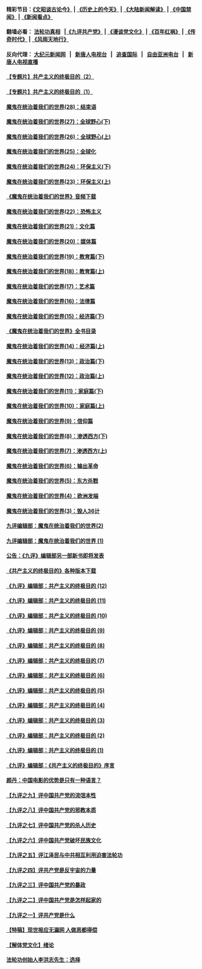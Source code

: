 #### 精彩节目：[《文昭谈古论今》](http://155.138.205.71/wenzhao) | [《历史上的今天》](http://155.138.205.71/today-in-history) | [《大陆新闻解读》](http://155.138.205.71/ntdtv-comedy) | [《中国禁闻》](http://155.138.205.71/ntdtv-news) | [《新闻看点》](http://155.138.205.71/news-insight) 

 #### 翻墙必看： [法轮功真相](http://155.138.205.71:10000/videos/truth.html) &nbsp;&nbsp;|[《九评共产党》](http://155.138.205.71:10000/videos/jiuping) | [《漫谈党文化》](http://155.138.205.71:10000/videos/mtdwh) | [《百年红祸》](http://155.138.205.71:10000/videos/bnhh) | [《传奇时代》](http://155.138.205.71:10000/videos/legend) | [《风雨天地行》](http://155.138.205.71:10000/videos/fytdx) 

 #### 反向代理： [大纪元新闻网](http://155.138.205.71:10080/) &nbsp;&nbsp;|&nbsp;&nbsp; [新唐人电视台](http://155.138.205.71:8000/) &nbsp;&nbsp;|&nbsp;&nbsp; [追查国际](http://155.138.205.71:10010/) &nbsp;&nbsp;|&nbsp;&nbsp; [自由亚洲电台](http://155.138.205.71:9800/) &nbsp;&nbsp;|&nbsp;&nbsp; [新唐人电视直播](http://155.138.205.71/) 

#### [【专题片】共产主义的终极目的（2）](../pages/nsc422/n11061941.md?t=02260637) 

#### [【专题片】共产主义的终极目的（1）](../pages/nsc422/n11047728.md?t=02260637) 

#### [魔鬼在统治着我们的世界(28)：结束语](../pages/nsc422/n10936246.md?t=02260637) 

#### [魔鬼在统治着我们的世界(27)：全球野心(下)](../pages/nsc422/n10928319.md?t=02260637) 

#### [魔鬼在统治着我们的世界(26)：全球野心(上)](../pages/nsc422/n10900318.md?t=02260637) 

#### [魔鬼在统治着我们的世界(25)：全球化](../pages/nsc422/n10788205.md?t=02260637) 

#### [魔鬼在统治着我们的世界(24)：环保主义(下)](../pages/nsc422/n10695307.md?t=02260637) 

#### [魔鬼在统治着我们的世界(23)：环保主义(上)](../pages/nsc422/n10688613.md?t=02260637) 

#### [《魔鬼在统治着我们的世界》音频下载](../pages/nsc422/n10635553.md?t=02260637) 

#### [魔鬼在统治着我们的世界(22)：恐怖主义](../pages/nsc422/n10614727.md?t=02260637) 

#### [魔鬼在统治着我们的世界(21)：文化篇](../pages/nsc422/n10597706.md?t=02260637) 

#### [魔鬼在统治着我们的世界(20)：媒体篇](../pages/nsc422/n10586579.md?t=02260637) 

#### [魔鬼在统治着我们的世界(19)：教育篇(下)](../pages/nsc422/n10564808.md?t=02260637) 

#### [魔鬼在统治着我们的世界(18)：教育篇(上)](../pages/nsc422/n10526970.md?t=02260637) 

#### [魔鬼在统治着我们的世界(17)：艺术篇](../pages/nsc422/n10499093.md?t=02260637) 

#### [魔鬼在统治着我们的世界(16)：法律篇](../pages/nsc422/n10485969.md?t=02260637) 

#### [魔鬼在统治着我们的世界(15)：经济篇(下)](../pages/nsc422/n10469975.md?t=02260637) 

#### [《魔鬼在统治着我们的世界》全书目录](../pages/nsc422/n10464261.md?t=02260637) 

#### [魔鬼在统治着我们的世界(14)：经济篇(上)](../pages/nsc422/n10457370.md?t=02260637) 

#### [魔鬼在统治着我们的世界(13)：政治篇(下)](../pages/nsc422/n10448270.md?t=02260637) 

#### [魔鬼在统治着我们的世界(12)：政治篇(上)](../pages/nsc422/n10444576.md?t=02260637) 

#### [魔鬼在统治着我们的世界(11)：家庭篇(下)](../pages/nsc422/n10440961.md?t=02260637) 

#### [魔鬼在统治着我们的世界(10)：家庭篇(上)](../pages/nsc422/n10435448.md?t=02260637) 

#### [魔鬼在统治着我们的世界(9)：信仰篇](../pages/nsc422/n10432159.md?t=02260637) 

#### [魔鬼在统治着我们的世界(8)：渗透西方(下)](../pages/nsc422/n10429603.md?t=02260637) 

#### [魔鬼在统治着我们的世界(7)：渗透西方(上)](../pages/nsc422/n10426013.md?t=02260637) 

#### [魔鬼在统治着我们的世界(6)：输出革命](../pages/nsc422/n10421536.md?t=02260637) 

#### [魔鬼在统治着我们的世界(5)：东方杀戮](../pages/nsc422/n10417707.md?t=02260637) 

#### [魔鬼在统治着我们的世界(4)：欧洲发端](../pages/nsc422/n10414890.md?t=02260637) 

#### [魔鬼在统治着我们的世界(3)：毁人36计](../pages/nsc422/n10411583.md?t=02260637) 

#### [九评编辑部：魔鬼在统治着我们的世界(2)](../pages/nsc422/n10410036.md?t=02260637) 

#### [九评编辑部：魔鬼在统治着我们的世界 (1)](../pages/nsc422/n10406825.md?t=02260637) 

#### [公告：《九评》编辑部另一部新书即将发表](../pages/nsc422/n10405104.md?t=02260637) 

#### [《共产主义的终极目的》各种版本下载](../pages/nsc422/n10022138.md?t=02260637) 

#### [《九评》编辑部：共产主义的终极目的 (12)](../pages/nsc422/n9933272.md?t=02260637) 

#### [《九评》编辑部：共产主义的终极目的 (11)](../pages/nsc422/n9924973.md?t=02260637) 

#### [《九评》编辑部：共产主义的终极目的 (10)](../pages/nsc422/n9920883.md?t=02260637) 

#### [《九评》编辑部：共产主义的终极目的 (9)](../pages/nsc422/n9916363.md?t=02260637) 

#### [《九评》编辑部：共产主义的终极目的 (8)](../pages/nsc422/n9912488.md?t=02260637) 

#### [《九评》编辑部：共产主义的终极目的 (7)](../pages/nsc422/n9901176.md?t=02260637) 

#### [《九评》编辑部：共产主义的终极目的 (6)](../pages/nsc422/n9899359.md?t=02260637) 

#### [《九评》编辑部：共产主义的终极目的 (5)](../pages/nsc422/n9893174.md?t=02260637) 

#### [《九评》编辑部：共产主义的终极目的 (4)](../pages/nsc422/n9891246.md?t=02260637) 

#### [《九评》编辑部：共产主义的终极目的 (3)](../pages/nsc422/n9879879.md?t=02260637) 

#### [《九评》编辑部：共产主义的终极目的 (2)](../pages/nsc422/n9876205.md?t=02260637) 

#### [《九评》编辑部：共产主义的终极目的 (1)](../pages/nsc422/n9865857.md?t=02260637) 

#### [《九评》编辑部：《共产主义的终极目的》序言](../pages/nsc422/n9862666.md?t=02260637) 

#### [颜丹：中国电影的优势是只有一种语言？](../pages/nsc422/n9583062.md?t=02260637) 

#### [【九评之九】评中国共产党的流氓本性](../pages/nsc422/n737542.md?t=02260637) 

#### [【九评之八】评中国共产党的邪教本质](../pages/nsc422/n735942.md?t=02260637) 

#### [【九评之七】评中国共产党的杀人历史](../pages/nsc422/n733806.md?t=02260637) 

#### [【九评之六】评中国共产党破坏民族文化](../pages/nsc422/n731667.md?t=02260637) 

#### [【九评之五】评江泽民与中共相互利用迫害法轮功](../pages/nsc422/n730058.md?t=02260637) 

#### [【九评之四】评共产党是反宇宙的力量](../pages/nsc422/n727814.md?t=02260637) 

#### [【九评之三】评中国共产党的暴政](../pages/nsc422/n725597.md?t=02260637) 

#### [【九评之二】评中国共产党是怎样起家的](../pages/nsc422/n723946.md?t=02260637) 

#### [【九评之一】评共产党是什么](../pages/nsc422/n722529.md?t=02260637) 

#### [【特稿】现世报应无漏网 人做恶都得偿](../pages/nsc422/n4215167.md?t=02260637) 

#### [【解体党文化】绪论](../pages/nsc422/n1449356.md?t=02260637) 

#### [法轮功创始人李洪志先生：选择](../pages/nsc422/n3580738.md?t=02260637) 

